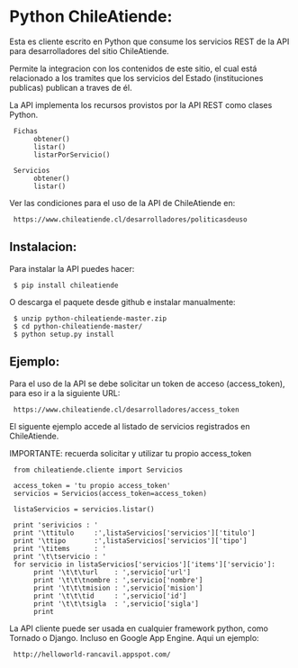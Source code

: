 Python ChileAtiende:
====================
Esta es cliente escrito en Python que consume los servicios REST de la API para desarrolladores del sitio ChileAtiende.

Permite la integracion con los contenidos de este sitio, el cual está relacionado a los tramites que los servicios del Estado (instituciones publicas) publican a traves de él.

La API implementa los recursos provistos por la API REST como clases Python.

     Fichas
          obtener()
          listar()
          listarPorServicio()

     Servicios
          obtener()
          listar()

Ver las condiciones para el uso de la API de ChileAtiende en:

     https://www.chileatiende.cl/desarrolladores/politicasdeuso

Instalacion:
------------

Para instalar la API puedes hacer:

     $ pip install chileatiende

O descarga el paquete desde github e instalar manualmente:

     $ unzip python-chileatiende-master.zip
     $ cd python-chileatiende-master/
     $ python setup.py install

Ejemplo:
--------

Para el uso de la API se debe solicitar un token de acceso (access_token), para eso ir a la siguiente URL: 

     https://www.chileatiende.cl/desarrolladores/access_token

El siguente ejemplo accede al listado de servicios registrados en ChileAtiende.

IMPORTANTE: recuerda solicitar y utilizar tu propio access_token

     from chileatiende.cliente import Servicios
     
     access_token = 'tu propio access_token'
     servicios = Servicios(access_token=access_token)
     
     listaServicios = servicios.listar()
     
     print 'serivicios : '
     print '\ttitulo     :',listaServicios['servicios']['titulo']
     print '\ttipo       :',listaServicios['servicios']['tipo']
     print '\titems      : '
     print '\t\tservicio : '
     for servicio in listaServicios['servicios']['items']['servicio']:
          print '\t\t\turl    : ',servicio['url']
          print '\t\t\tnombre : ',servicio['nombre']
          print '\t\t\tmision : ',servicio['mision']
          print '\t\t\tid     : ',servicio['id']
          print '\t\t\tsigla  : ',servicio['sigla']
          print

La API cliente puede ser usada en cualquier framework python, como Tornado o Django. Incluso en Google App Engine.
Aqui un ejemplo:

     http://helloworld-rancavil.appspot.com/

